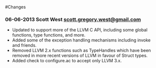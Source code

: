 #Changes

### 06-06-2013 Scott West <scott.gregory.west@gmail.com>
  -  Updated to support more of the LLVM C API, including some global
     functions, type functions, and more.
  -  Added some of the exception handling mechanisms including invoke and 
     friends.
  -  Removed LLVM 2.x functions such as TypeHandles which have been removed
     in more recent versions of LLVM in favour of Struct types.
  -  Added check to configure.ac to accept only LLVM 3.x.

